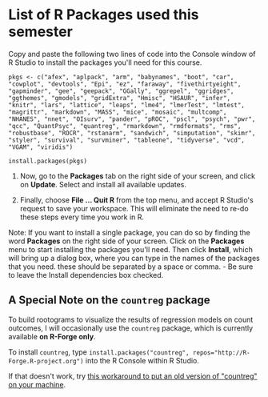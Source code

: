 # List of R Packages used this semester

Copy and paste the following two lines of code into the Console window of R Studio to install the packages you'll need for this course.

`pkgs <- c("afex", "aplpack", "arm", "babynames", "boot", "car", "cowplot", "devtools", "Epi", "ez", "faraway", "fivethirtyeight", "gapminder", "gee", "geepack", "GGally", "ggrepel", "ggridges", "ggthemes", "gmodels", "gridExtra", "Hmisc", "HSAUR", "infer", "knitr", "lars", "lattice", "leaps", "lme4", "lmerTest", "lmtest", "magrittr", "markdown", "MASS", "mice", "mosaic", "multcomp", "NHANES", "nnet", "OIsurv", "pander", "pROC", "pscl", "psych", "pwr", "qcc", "QuantPsyc", "quantreg", "rmarkdown", "rmdformats", "rms", "robustbase", "ROCR", "rstanarm", "sandwich", "simputation", "skimr", "styler", "survival", "survminer", "tableone", "tidyverse", "vcd", "VGAM", "viridis")`

`install.packages(pkgs)`

1.  Now, go to the **Packages** tab on the right side of your screen, and click on **Update**. Select and install all available updates.

2.  Finally, choose **File ... Quit R** from the top menu, and accept R Studio's request to save your workspace. This will eliminate the need to re-do these steps every time you work in R.

Note: If you want to install a single package, you can do so by finding the word **Packages** on the right side of your screen. Click on the **Packages** menu to start installing the packages you'll need. Then click **Install**, which will bring up a dialog box, where you can type in the names of the packages that you need. these should be separated by a space or comma. - Be sure to leave the Install dependencies box checked.

## A Special Note on the `countreg` package

To build rootograms to visualize the results of regression models on count outcomes, I will occasionally use the `countreg` package, which is currently available **on R-Forge only**.

To install `countreg`, type `install.packages("countreg", repos="http://R-Forge.R-project.org")` into the R Console within R Studio.

If that doesn't work, try [this workaround to put an old version of "countreg" on your machine](https://github.com/THOMASELOVE/432-2018/blob/master/data-and-code/installing_countreg_workaround.pdf).
